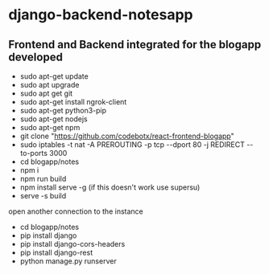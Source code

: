 # django-backend-notesapp
## Frontend and Backend integrated for the blogapp developed
- sudo apt-get update
- sudo apt upgrade
- sudo apt get git
- sudo apt-get install ngrok-client
- sudo apt-get python3-pip
- sudo apt-get nodejs
- sudo apt-get npm
- git clone "https://github.com/codebotx/react-frontend-blogapp"
- sudo iptables -t nat -A PREROUTING -p tcp --dport 80 -j REDIRECT --to-ports 3000
- cd blogapp/notes
- npm i
- npm run build
- npm install serve -g (if this doesn't work use supersu)
- serve -s build 

open another connection to the instance

- cd blogapp/notes
- pip install django
- pip install django-cors-headers
- pip install django-rest
- python manage.py runserver
